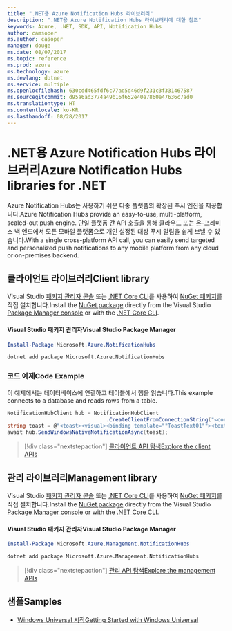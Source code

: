 ```yaml
---
title: ".NET용 Azure Notification Hubs 라이브러리"
description: ".NET용 Azure Notification Hubs 라이브러리에 대한 참조"
keywords: Azure, .NET, SDK, API, Notification Hubs
author: camsoper
ms.author: casoper
manager: douge
ms.date: 08/07/2017
ms.topic: reference
ms.prod: azure
ms.technology: azure
ms.devlang: dotnet
ms.service: multiple
ms.openlocfilehash: 630cdd465fdf6c77ad5d46d9f231c3f331467587
ms.sourcegitcommit: d95a6ad3774a49b16f652e40e7860e47636c7ad0
ms.translationtype: HT
ms.contentlocale: ko-KR
ms.lasthandoff: 08/28/2017
---
```

# <a name="azure-notification-hubs-libraries-for-net"></a><span data-ttu-id="6dcb1-104">.NET용 Azure Notification Hubs 라이브러리</span><span class="sxs-lookup"><span data-stu-id="6dcb1-104">Azure Notification Hubs libraries for .NET</span></span>

<span data-ttu-id="6dcb1-105">Azure Notification Hubs는 사용하기 쉬운 다중 플랫폼의 확장된 푸시 엔진을 제공합니다.</span><span class="sxs-lookup"><span data-stu-id="6dcb1-105">Azure Notification Hubs provide an easy-to-use, multi-platform, scaled-out push engine.</span></span> <span data-ttu-id="6dcb1-106">단일 플랫폼 간 API 호출을 통해 클라우드 또는 온-프레미스 백 엔드에서 모든 모바일 플랫폼으로 개인 설정된 대상 푸시 알림을 쉽게 보낼 수 있습니다.</span><span class="sxs-lookup"><span data-stu-id="6dcb1-106">With a single cross-platform API call, you can easily send targeted and personalized push notifications to any mobile platform from any cloud or on-premises backend.</span></span>

## <a name="client-library"></a><span data-ttu-id="6dcb1-107">클라이언트 라이브러리</span><span class="sxs-lookup"><span data-stu-id="6dcb1-107">Client library</span></span>

<span data-ttu-id="6dcb1-108">Visual Studio [패키지 관리자 콘솔][PackageManager] 또는 [.NET Core CLI][DotNetCLI]를 사용하여 [NuGet 패키지](https://www.nuget.org/packages/Microsoft.Azure.NotificationHubs)를 직접 설치합니다.</span><span class="sxs-lookup"><span data-stu-id="6dcb1-108">Install the [NuGet package](https://www.nuget.org/packages/Microsoft.Azure.NotificationHubs) directly from the Visual Studio [Package Manager console][PackageManager] or with the [.NET Core CLI][DotNetCLI].</span></span>

#### <a name="visual-studio-package-manager"></a><span data-ttu-id="6dcb1-109">Visual Studio 패키지 관리자</span><span class="sxs-lookup"><span data-stu-id="6dcb1-109">Visual Studio Package Manager</span></span>

```powershell
Install-Package Microsoft.Azure.NotificationHubs
```

```bash
dotnet add package Microsoft.Azure.NotificationHubs
```

### <a name="code-example"></a><span data-ttu-id="6dcb1-110">코드 예제</span><span class="sxs-lookup"><span data-stu-id="6dcb1-110">Code Example</span></span>

<span data-ttu-id="6dcb1-111">이 예제에서는 데이터베이스에 연결하고 테이블에서 행을 읽습니다.</span><span class="sxs-lookup"><span data-stu-id="6dcb1-111">This example connects to a database and reads rows from a table.</span></span>

```csharp
NotificationHubClient hub = NotificationHubClient
                                .CreateClientFromConnectionString("<connection string with full access>", "<hub name>");
string toast = @"<toast><visual><binding template=""ToastText01""><text id=""1"">Hello from a .NET App!</text></binding></visual></toast>";
await hub.SendWindowsNativeNotificationAsync(toast);
```

> [!div class="nextstepaction"]
> [<span data-ttu-id="6dcb1-112">클라이언트 API 탐색</span><span class="sxs-lookup"><span data-stu-id="6dcb1-112">Explore the client APIs</span></span>](/dotnet/api/overview/azure/notificationhubs/client)


## <a name="management-library"></a><span data-ttu-id="6dcb1-113">관리 라이브러리</span><span class="sxs-lookup"><span data-stu-id="6dcb1-113">Management library</span></span>

<span data-ttu-id="6dcb1-114">Visual Studio [패키지 관리자 콘솔][PackageManager] 또는 [.NET Core CLI][DotNetCLI]를 사용하여 [NuGet 패키지](https://www.nuget.org/packages/Microsoft.Azure.Management.NotificationHubs)를 직접 설치합니다.</span><span class="sxs-lookup"><span data-stu-id="6dcb1-114">Install the [NuGet package](https://www.nuget.org/packages/Microsoft.Azure.Management.NotificationHubs) directly from the Visual Studio [Package Manager console][PackageManager] or with the [.NET Core CLI][DotNetCLI].</span></span>

#### <a name="visual-studio-package-manager"></a><span data-ttu-id="6dcb1-115">Visual Studio 패키지 관리자</span><span class="sxs-lookup"><span data-stu-id="6dcb1-115">Visual Studio Package Manager</span></span>

```powershell
Install-Package Microsoft.Azure.Management.NotificationHubs
```

```bash
dotnet add package Microsoft.Azure.Management.NotificationHubs
```

> [!div class="nextstepaction"]
> [<span data-ttu-id="6dcb1-116">관리 API 탐색</span><span class="sxs-lookup"><span data-stu-id="6dcb1-116">Explore the management APIs</span></span>](/dotnet/api/overview/azure/notificationhubs/management)

## <a name="samples"></a><span data-ttu-id="6dcb1-117">샘플</span><span class="sxs-lookup"><span data-stu-id="6dcb1-117">Samples</span></span>

- [<span data-ttu-id="6dcb1-118">Windows Universal 시작</span><span class="sxs-lookup"><span data-stu-id="6dcb1-118">Getting Started with Windows Universal</span></span>](https://github.com/Azure/azure-notificationhubs-samples/tree/master/dotnet/GetStartedWindowsUniversal)

[PackageManager]: https://docs.microsoft.com/nuget/tools/package-manager-console
[DotNetCLI]: https://docs.microsoft.com/en-us/dotnet/core/tools/dotnet-add-package

